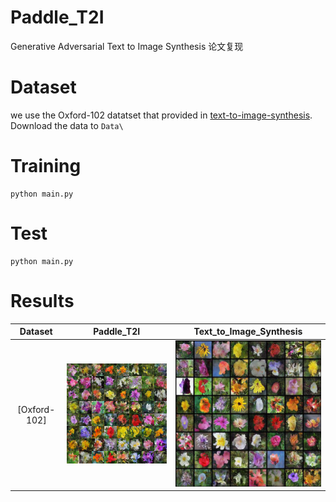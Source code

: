 # Paddle_T2I
Generative Adversarial Text to Image Synthesis 论文复现
# Dataset
we use the Oxford-102 datatset that provided in [text-to-image-synthesis](https://github.com/aelnouby/Text-to-Image-Synthesis).
Download the data to ```Data\```
# Training
```
python main.py
```
# Test
```
python main.py
```
# Results
Dataset | Paddle_T2I | Text_to_Image_Synthesis
:------:|:----------:|:------------------------:|
[Oxford-102]|<img src="examples/paddle_T2I_64images.png" width="400"/><br/>|<img src="examples/Text_to_Image_Synthesis_64_images.jpeg" width="400"/><br/>|
